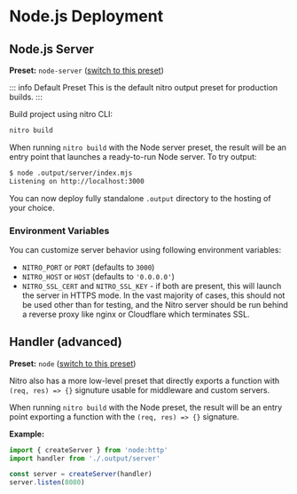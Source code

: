 # Node.js Deployment

## Node.js Server

**Preset:** `node-server` ([switch to this preset](/deploy/#changing-the-deployment-preset))

::: info Default Preset
This is the default nitro output preset for production builds.
:::


Build project using nitro CLI:

```bash
nitro build
```

When running `nitro build` with the Node server preset, the result will be an entry point that launches a ready-to-run Node server. To try output:

```bash
$ node .output/server/index.mjs
Listening on http://localhost:3000
```

You can now deploy fully standalone `.output` directory to the hosting of your choice.

### Environment Variables

You can customize server behavior using following environment variables:

- `NITRO_PORT` or `PORT` (defaults to `3000`)
- `NITRO_HOST` or `HOST` (defaults to `'0.0.0.0'`)
- `NITRO_SSL_CERT` and `NITRO_SSL_KEY` - if both are present, this will launch the server in HTTPS mode. In the vast majority of cases, this should not be used other than for testing, and the Nitro server should be run behind a reverse proxy like nginx or Cloudflare which terminates SSL.


## Handler (advanced)

**Preset:** `node` ([switch to this preset](/deploy/#changing-the-deployment-preset))

Nitro also has a more low-level preset that directly exports a function with `(req, res) => {}` signuture usable for middleware and custom servers.

When running `nitro build` with the Node preset, the result will be an entry point exporting a function with the `(req, res) => {}` signature.

**Example:**

```js
import { createServer } from 'node:http'
import handler from './.output/server'

const server = createServer(handler)
server.listen(8080)
```
